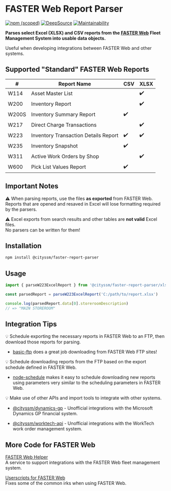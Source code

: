 # FASTER Web Report Parser

[![npm (scoped)](https://img.shields.io/npm/v/%40cityssm/faster-report-parser)](https://www.npmjs.com/package/@cityssm/faster-report-parser)
[![DeepSource](https://app.deepsource.com/gh/cityssm/node-faster-report-parser.svg/?label=active+issues&show_trend=true&token=rD0jxkWVmFU_1JBnPdo6HdKI)](https://app.deepsource.com/gh/cityssm/node-faster-report-parser/)
[![Maintainability](https://api.codeclimate.com/v1/badges/6e4f094e9e2473b3463b/maintainability)](https://codeclimate.com/github/cityssm/node-faster-report-parser/maintainability)

**Parses select Excel (XLSX) and CSV reports from the
[FASTER Web](https://fasterasset.com/products/fleet-management-software/) Fleet Management System
into usable data objects.**

Useful when developing integrations between FASTER Web and other systems.

## Supported "Standard" FASTER Web Reports

| #     | Report Name                          | CSV | XLSX |
| ----- | ------------------------------------ | --- | ---- |
| W114  | Asset Master List                    |     | ✔️   |
| W200  | Inventory Report                     |     | ✔️   |
| W200S | Inventory Summary Report             | ✔️  |      |
| W217  | Direct Charge Transactions           |     | ✔️   |
| W223  | Inventory Transaction Details Report | ✔️  | ✔️   |
| W235  | Inventory Snapshot                   | ✔️  |      |
| W311  | Active Work Orders by Shop           |     | ✔️   |
| W600  | Pick List Values Report              | ✔️  |      |

## Important Notes

⚠️ When parsing reports, use the files **as exported** from FASTER Web.<br />
Reports that are opened and resaved in Excel will lose formatting required by the parsers.

⚠️ Excel exports from search results and other tables are **not valid** Excel files.<br />
No parsers can be written for them!

## Installation

```sh
npm install @cityssm/faster-report-parser
```

## Usage

```javascript
import { parseW223ExcelReport } from '@cityssm/faster-report-parser/xlsx'

const parsedReport = parseW223ExcelReport('C:/path/to/report.xlsx')

console.log(parsedReport.data[0].storeroomDescription)
// => "MAIN STOREROOM"
```

## Integration Tips

💡 Schedule exporting the necessary reports in FASTER Web to an FTP, then download those reports for parsing.

- [basic-ftp](https://www.npmjs.com/package/basic-ftp) does a great job downloading from FASTER Web FTP sites!

💡 Schedule downloading reports from the FTP based on the export schedule defined in FASTER Web.

- [node-schedule](https://www.npmjs.com/package/node-schedule) makes it easy to schedule downloading
  new reports using parameters very similar to the scheduling parameters in FASTER Web.

💡 Make use of other APIs and import tools to integrate with other systems.

- [@cityssm/dynamics-gp](https://www.npmjs.com/package/@cityssm/dynamics-gp) - Unofficial integrations with the Microsoft Dynamics GP financial system.

- [@cityssm/worktech-api](https://www.npmjs.com/package/@cityssm/worktech-api) - Unofficial integrations with the WorkTech work order management system.

## More Code for FASTER Web

[FASTER Web Helper](https://github.com/cityssm/faster-web-helper)<br />
A service to support integrations with the FASTER Web fleet management system.

[Userscripts for FASTER Web](https://cityssm.github.io/userscripts/#userscripts-for-faster-web)<br />
Fixes some of the common irks when using FASTER Web.
